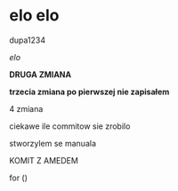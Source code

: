 elo elo
=======

dupa1234

*elo*

**DRUGA ZMIANA**

**trzecia zmiana po pierwszej nie zapisałem**

4 zmiana

ciekawe ile commitow sie zrobilo


stworzylem se manuala

KOMIT Z AMEDEM

for ()
